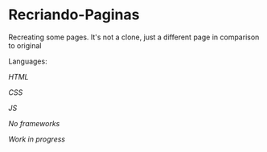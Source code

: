 # Recriando-Paginas

Recreating some pages. It's not a clone, just a different page in comparison to original

Languages:

*HTML*

*CSS*

*JS*

*No frameworks*

*Work in progress*
